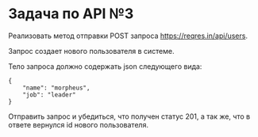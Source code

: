 # Задача по API №3

Реализовать метод отправки POST запроса https://reqres.in/api/users.

Запрос создает нового пользователя в системе.

Тело запроса должно содержать json следующего вида:
```
{
    "name": "morpheus",
    "job": "leader"
}
```

Отправить запрос и убедиться, что получен статус 201, а так же, что в ответе вернулся id нового пользователя.
